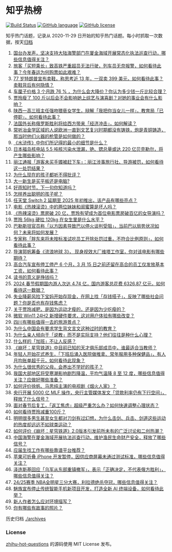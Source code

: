 # 知乎热榜
[![Build Status](https://github.com/ToWeLong/zhihu-hot-questions/workflows/CI/badge.svg)](https://github.com/ToWeLong/zhihu-hot-questions/actions)
[![GitHub language](https://img.shields.io/badge/language-golang-orange.svg)](https://golang.org/)
[![GitHub license](https://img.shields.io/github/license/ToWeLong/zhihu-hot-questions)](https://github.com/ToWeLong/zhihu-hot-questions/blob/main/LICENSE)

知乎热门话题，记录从 2020-11-29 日开始的知乎热门话题。每小时抓取一次数据，按天[归档](./archives)

<!-- BEGIN -->

1. [国台办发声，坚决支持大陆海警部门在厦金海域开展常态化执法巡查行动，哪些信息值得关注？](https://www.zhihu.com/question/644739834)
1. [旅客「买短乘长」致高铁严重超员无法行驶，列车员无奈报警，如何看待此事？今年春运为何购票如此艰难？](https://www.zhihu.com/question/644698367)
1. [77 岁特朗普宣布卖鞋，称思考近 13 年，一双卖 399 美元，如何看待此事？卖鞋背后有何隐情？](https://www.zhihu.com/question/644781019)
1. [车厘子价格 3 个月跌 76 % ，为什么会大降价？你认为多少钱一斤比较合理？](https://www.zhihu.com/question/644720631)
1. [贾玲瘦了 100 斤以后会不会影响她上综艺与演喜剧？对她的事业会有什么影响？](https://www.zhihu.com/question/644293303)
1. [陕西一高三班主任强吻猥亵女学生，辩解「我把你当女儿一样」，教育局「已停职」，如何看待此事？](https://www.zhihu.com/question/644753653)
1. [法国外长称俄罗斯胜利将给西方带来「经济冲击」，如何解读？](https://www.zhihu.com/question/644755709)
1. [常听冶金学区域的人说欧洲一直到文艺复兴时期都没有铸铁，炮是青铜铸造，那当时他们火器的枪管是如何做的？](https://www.zhihu.com/question/541094273)
1. [《水浒传》中你们所记得的最小的细节是什么？](https://www.zhihu.com/question/636185500)
1. [日本福岛核电站 5.5 吨核污染水泄漏，铯、锶总量或达 220 亿贝克勒尔，将产生哪些影响？](https://www.zhihu.com/question/643459974)
1. [丽江通报「游客未买手镯被赶下车」：丽江涉事旅行社、导游被罚，如何看待这一处罚结果？](https://www.zhihu.com/question/644750145)
1. [为什么现在的孩子都听不得批评？](https://www.zhihu.com/question/644570836)
1. [大一新生是买平板还是电脑?](https://www.zhihu.com/question/642750507)
1. [好雨知时节，下一句你知道吗？](https://www.zhihu.com/question/642324443)
1. [怎样养出聪明的孩子呢？](https://www.zhihu.com/question/507223342)
1. [任天堂 Switch 2 延期至 2025 年初推出，该产品有哪些亮点？](https://www.zhihu.com/question/644598454)
1. [电影《热辣滚烫》中的两位妹妹和闺蜜算是坏人吗？](https://www.zhihu.com/question/644341803)
1. [《热辣滚烫》票房破 20 亿，贾玲有望成为首位电影票房破百亿的女导演吗？](https://www.zhihu.com/question/644382675)
1. [贾玲 56kg 硬拉 120kg 在女生里是什么水平？](https://www.zhihu.com/question/644294560)
1. [巴勒斯坦官员称「以方因素导致巴以停火谈判受阻」，当前巴以局势状况如何？未来将如何发展？](https://www.zhihu.com/question/644693051)
1. [专家称「胖东来将未按标准试吃员工开除处罚过重，不符合比例原则」，如何看待此事？](https://www.zhihu.com/question/644633046)
1. [导演郭帆筹备《流浪地球 3》， 现身视效大厂维塔工作室，你对该电影有哪些期待？](https://www.zhihu.com/question/644537696)
1. [高合汽车宣布停工停产 6 个月，3 月 15 日之前还留在高合的员工仅发放基本工资，如何看待此事？](https://www.zhihu.com/question/644775102)
1. [读书的意义是挣钱吗？](https://www.zhihu.com/question/636919980)
1. [2024 春节假期国内游人次达 4.74 亿，国内游客总花费 6326.87 亿元，如何看待这一数据？](https://www.zhihu.com/question/644738891)
1. [失业降薪风险下宝妈开始存现金，在网上找「存钱搭子」，反映了哪些社会问题？你是否也有存钱焦虑？](https://www.zhihu.com/question/644712641)
1. [关于贾玲减肥，是因为运动才瘦的，还是因为少吃瘦的？](https://www.zhihu.com/question/644112446)
1. [微软 Win11 24H2 新增硬件要求，这对用户体验有哪些改变？](https://www.zhihu.com/question/644143770)
1. [四川有哪些值得一去的旅游景点？](https://www.zhihu.com/question/34556378)
1. [为什么中国会有要求学生背文言文这种过时的教育？](https://www.zhihu.com/question/643991719)
1. [为什么亲人倾向于「说教」而不是实际支持？他们往往是种什么心理？](https://www.zhihu.com/question/644396703)
1. [什么样的「加班」不让人反感？](https://www.zhihu.com/question/643459256)
1. [《崩坏：星穹铁道》中目前已知的天才俱乐部成员中，谁最适合当教师？](https://www.zhihu.com/question/644602435)
1. [年轻人开始花式养生，「下班后涌入医院做推拿、常年服用多种保健品」，有人月均账单超千元，如何看待此现象？](https://www.zhihu.com/question/644705442)
1. [为什么很优秀的父母，会养出不学好的孩子？](https://www.zhihu.com/question/639522737)
1. [我国大部地区将受寒潮影响剧烈降温，平均气温降 8 至 12 度，哪些信息值得关注？应做好哪些准备？](https://www.zhihu.com/question/644700572)
1. [如何评价徐帆、马思纯主演的电视剧《烟火人家》？](https://www.zhihu.com/question/643447405)
1. [央行开展 5000 亿 MLF 操作，央行主管媒体发文「贷款利率仍有下行空间」，释放了什么信号？](https://www.zhihu.com/question/644709142)
1. [面对春节后复工，「返工焦虑」超级严重怎么办？如何快速调整心理状态？](https://www.zhihu.com/question/642870405)
1. [如何看待贾玲减重100斤？](https://www.zhihu.com/question/639105092)
1. [明明很多男生甚至女生都对刀剑有过幻想，为什么击剑、兵击、剑道这些运动的热度却远远不如球类运动？](https://www.zhihu.com/question/644075297)
1. [如何评价《崩坏：星穹铁道》2.0版本引发前所未有的广泛讨论和二创热潮？](https://www.zhihu.com/question/644104159)
1. [中国海警在厦金海域开展执法巡查行动，维护渔民生命财产安全，释放了哪些信号？](https://www.zhihu.com/question/644716151)
1. [应届生找工作有哪些靠谱平台推荐？](https://www.zhihu.com/question/553763746)
1. [苹果可折叠 iPhone 开发暂停，因供应商屏幕未通过测试标准，哪些信息值得关注？](https://www.zhihu.com/question/644699291)
1. [泽连斯基回应「乌军从东部重镇撤军」，表示「正确决定，不代表俄方胜利」，哪些信息值得关注？](https://www.zhihu.com/question/644709040)
1. [24/25赛季 NBA全明星三分大赛，利拉德绝杀夺冠，哪些信息值得关注？](https://www.zhihu.com/question/644709882)
1. [魅族宣布停止传统智能手机新项目开发，打造全新 AI 终端设备，如何看待此举？](https://www.zhihu.com/question/644709076)
1. [新人作者怎么应对环境描写？](https://www.zhihu.com/question/644561575)
1. [你有哪些有故事的照片？](https://www.zhihu.com/question/355598453)

<!-- END -->

历史归档 [./archives](./archives)


### License
[zhihu-hot-questions](https://github.com/towelong/zhihu-hot-questions) 的源码使用 MIT License 发布。